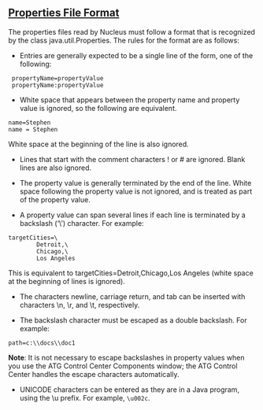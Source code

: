 ## [Properties File Format](https://docs.oracle.com/cd/E23095_01/Platform.93/ATGProgGuide/html/s0204propertiesfileformat01.html)
The properties files read by Nucleus must follow a format that is recognized by the class java.util.Properties. The rules for the format are as follows:

+ Entries are generally expected to be a single line of the form, one of the following:
```properties
 propertyName=propertyValue
 propertyName:propertyValue
```


+ White space that appears between the property name and property value is ignored, so the following are equivalent.

```properties
name=Stephen
name = Stephen
```

White space at the beginning of the line is also ignored.

+ Lines that start with the comment characters ! or # are ignored. Blank lines are also ignored.

+ The property value is generally terminated by the end of the line. White space following the property value is not ignored, and is treated as part of the property value.

+ A property value can span several lines if each line is terminated by a backslash (‘\’) character. For example:

```properties
targetCities=\
        Detroit,\
        Chicago,\
        Los Angeles
```

This is equivalent to targetCities=Detroit,Chicago,Los Angeles (white space at the beginning of lines is ignored).

+ The characters newline, carriage return, and tab can be inserted with characters \n, \r, and \t, respectively.

+ The backslash character must be escaped as a double backslash. For example:

```properties
path=c:\\docs\\doc1
```

**Note**: It is not necessary to escape backslashes in property values when you use the ATG Control Center Components window; the ATG Control Center handles the escape characters automatically.

+ UNICODE characters can be entered as they are in a Java program, using the \u prefix. For example, `\u002c`.